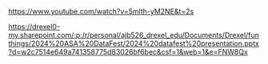 https://www.youtube.com/watch?v=5mlth-yM2NE&t=2s

https://drexel0-my.sharepoint.com/:p:/r/personal/ajb526_drexel_edu/Documents/Drexel/funthings/2024%20ASA%20DataFest/2024%20datafest%20presentation.pptx?d=w2c7514e649a741358775d83026bf6bec&csf=1&web=1&e=FNW8Qx
